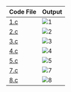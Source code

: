 | Code File | Output |
|-----------|--------|
|[1.c](./Codes/1.c)|![1](https://github.com/user-attachments/assets/9ad3e6c6-05ff-4761-8311-e58ee8f5fc84)|
|[2.c](./Codes/2.c)|![2](https://github.com/user-attachments/assets/e8f40fe2-3c2b-4648-86e7-5131a3faa569)|
|[3.c](./Codes/3.c)|![3](https://github.com/user-attachments/assets/b152d1d6-bfcf-440d-b1ab-b4f4e1496947)|
|[4.c](./Codes/4.c)|![4](https://github.com/user-attachments/assets/31981685-cc3b-4a71-b532-084d64a65e16)|
|[5.c](./Codes/5.c)|![5](https://github.com/user-attachments/assets/b34d3b56-c54e-4d34-8ec6-aed679b4e7d9)|
|[7.c](./Codes/7.c)|![7](https://github.com/user-attachments/assets/79f71308-bf9b-4206-8ddc-675ba9a884d7)|
|[8.c](./Codes/8.c)|![8](https://github.com/user-attachments/assets/56e579b6-4a3d-428a-9987-421bf799a895)|
